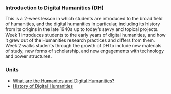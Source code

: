 ### Introduction to Digital Humanities (DH)

This is a 2-week lesson in which students are introduced to the broad field of humanities, and the digital humanities in particular, including its history from its origins in the late 1940s up to today’s savvy and topical projects. Week 1 introduces students to the early years of digital humanities, and how it grew out of the Humanities research practices and differs from them. Week 2 walks students through the growth of DH to include new materials of study, new forms of scholarship, and new engagements with technology and power structures.

### Units
- [What are the Humanites and Digital Humanities?](https://github.com/marist-asc/dhcourse/blob/master/introduction_to_digital_humanities/week1_humanities_and_dh)
- [History of Digital Humanities](https://github.com/marist-asc/dhcourse/blob/master/introduction_to_digital_humanities/week2_history_and_critique_of_dh)